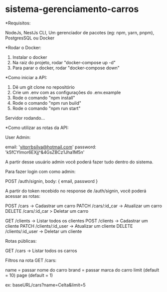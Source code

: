 # sistema-gerenciamento-carros

*Requisitos:

NodeJs,
NestJs CLI,
Um gerenciador de pacotes (eg: npm, yarn, pnpm),
PostgresSQL ou Docker

*Rodar o Docker:

1) Instalar o docker
2) Na raiz do projeto, rodar "docker-compose up -d"
3) Para parar o docker, rodar "docker-compose down"

*Como iniciar a API:

1) Dê um git clone no repositório
2) Crie um .env com as configurações do .env.example
3) Rode o comando "npm install"
4) Rode o comando "npm run build"
5) Rode o comando "npm run start"

Servidor rodando...

*Como utilizar as rotas da API:

User Admin: 

email: 'vitorrbsilva@hotmail.com'
password: 'k5fCYlmor6EXjj^&4GsZBCz1Jha1M5n'

A partir desse usuário admin você poderá fazer tudo dentro do sistema. 

Para fazer login com como admin:

POST /auth/signin, 
body: {
    email, 
    password
}

A partir do token recebido no response de /auth/signin, você poderá acessar as rotas:

POST /cars -> Cadastrar um carro
PATCH /cars/:id_car -> Atualizar um carro
DELETE /cars/:id_car > Deletar um carro

GET /clients -> Listar todos os clientes
POST /clients -> Cadastrar um cliente
PATCH /clients/:id_user -> Atualizar um cliente
DELETE /clients/:id_user -> Deletar um cliente

Rotas públicas:

GET /cars -> Listar todos os carros

Filtros na rota GET /cars:

name = passar nome do carro
brand = passar marca do carro
limit (default = 10)
page (default = 1)

ex: baseURL/cars?name=Celta&limit=5


